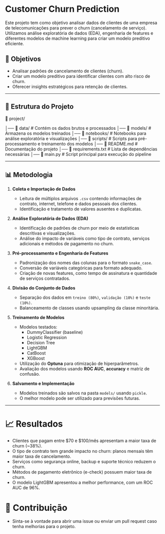 # Customer Churn Prediction

Este projeto tem como objetivo analisar dados de clientes de uma empresa de telecomunicações para prever o churn (cancelamento de serviço). Utilizamos análise exploratória de dados (EDA), engenharia de features e diferentes modelos de machine learning para criar um modelo preditivo eficiente.

## 📌 Objetivos

- Analisar padrões de cancelamento de clientes (churn).
- Criar um modelo preditivo para identificar clientes com alto risco de churn.
- Oferecer insights estratégicos para retenção de clientes.

---

## 📂 Estrutura do Projeto

📂 project/

│── 📁 data/            # Contém os dados brutos e processados
│── 📁 models/          # Armazena os modelos treinados
│── 📁 notebooks/       # Notebooks para análise exploratória e visualizações
│── 📁 scripts/         # Scripts para pré-processamento e treinamento dos modelos
│── 📄 README.md        # Documentação do projeto
│── 📄 requirements.txt # Lista de dependências necessárias
│── 📄 main.py          # Script principal para execução do pipeline


---

## 📊 Metodologia

1. **Coleta e Importação de Dados**
   - Leitura de múltiplos arquivos `.csv` contendo informações de contrato, internet, telefone e dados pessoais dos clientes.
   - Identificação e tratamento de valores ausentes e duplicatas.

2. **Análise Exploratória de Dados (EDA)**
   - Identificação de padrões de churn por meio de estatísticas descritivas e visualizações.
   - Análise do impacto de variáveis como tipo de contrato, serviços adicionais e métodos de pagamento no churn.

3. **Pré-processamento e Engenharia de Features**
   - Padronização dos nomes das colunas para o formato `snake_case`.
   - Conversão de variáveis categóricas para formato adequado.
   - Criação de novas features, como tempo de assinatura e quantidade de serviços contratados.

4. **Divisão do Conjunto de Dados**
   - Separação dos dados em `treino (80%)`, `validação (10%)` e `teste (10%)`.
   - Balanceamento de classes usando upsampling da classe minoritária.

5. **Treinamento de Modelos**
   - Modelos testados:
     - DummyClassifier (baseline)
     - Logistic Regression
     - Decision Tree
     - LightGBM
     - CatBoost
     - XGBoost
   - Utilização do **Optuna** para otimização de hiperparâmetros.
   - Avaliação dos modelos usando **ROC AUC**, **accuracy** e matriz de confusão.

6. **Salvamento e Implementação**
   - Modelos treinados são salvos na pasta `models/` usando `pickle`.
   - O melhor modelo pode ser utilizado para previsões futuras.

---

# 📈 Resultados
  - Clientes que pagam entre $70 e $100/mês apresentam a maior taxa de churn (~38%).
  - O tipo de contrato tem grande impacto no churn: planos mensais têm maior taxa de cancelamento.
  - Serviços como segurança online, backup e suporte técnico reduzem o churn.
  - Métodos de pagamento eletrônico (e-check) possuem maior taxa de churn.
  - O modelo LightGBM apresentou a melhor performance, com um ROC AUC de 96%.

# 📄 Contribuição
  - Sinta-se à vontade para abrir uma issue ou enviar um pull request caso tenha melhorias para o projeto.



